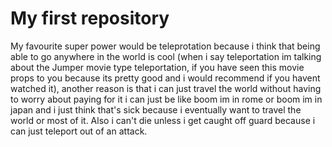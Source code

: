 # My first repository

My favourite super power would be teleprotation because i think that being able to go anywhere in the world is cool (when i say teleportation im talking about the Jumper movie type teleportation, if you have seen this movie props to you because its pretty good and i would recommend if you havent watched it), another reason is that i can just travel the world without having to worry about paying for it i can just be like boom im in rome or boom im in japan and i just think that's sick because i eventually want to travel the world or most of it. Also i can't die unless i get caught off guard because i can just teleport out of an attack.
